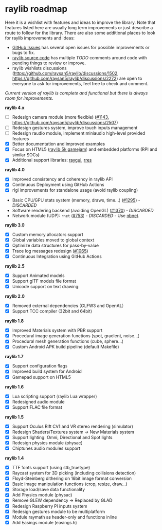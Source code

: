 # raylib roadmap

Here it is a wishlist with features and ideas to improve the library. Note that features listed here are usually long term improvements or just describe a route to follow for the library. There are also some additional places to look for raylib improvements and ideas:

 - [GitHub Issues](https://github.com/raysan5/raylib/issues) has several open issues for possible improvements or bugs to fix.
 - [raylib source code](https://github.com/raysan5/raylib/tree/master/src) has multiple *TODO* comments around code with pending things to review or improve. 
 - raylib wishlists discussions (https://github.com/raysan5/raylib/discussions/1502, https://github.com/raysan5/raylib/discussions/2272) are open to everyone to ask for improvements, feel free to check and comment.

_Current version of raylib is complete and functional but there is always room for improvements._

**raylib 4.x**
 - [ ] Redesign camera module (more flexible) ([#1143](https://github.com/raysan5/raylib/issues/1143), https://github.com/raysan5/raylib/discussions/2507)
 - [ ] Redesign gestures system, improve touch inputs management
 - [ ] Redesign raudio module, implement miniaudio high-level provided features
 - [x] Better documentation and improved examples
 - [x] Focus on HTML5 ([raylib 5k gamejam](https://itch.io/jam/raylib-5k-gamejam)) and embedded platforms (RPI and similar SOCs)
 - [x] Additional support libraries: [raygui](https://github.com/raysan5/raygui), [rres](https://github.com/raysan5/rres)

**raylib 4.0**
 - [x] Improved consistency and coherency in raylib API
 - [x] Continuous Deployment using GitHub Actions
 - [x] rlgl improvements for standalone usage (avoid raylib coupling)
 - Basic CPU/GPU stats system (memory, draws, time...) ([#1295](https://github.com/raysan5/raylib/issues/1295)) - _DISCARDED_
 - Software rendering backend (avoiding OpenGL) ([#1370](https://github.com/raysan5/raylib/issues/1370)) - _DISCARDED_
 - Network module (UDP): `rnet` ([#753](https://github.com/raysan5/raylib/issues/753)) - _DISCARDED_ - Use [nbnet](https://github.com/nathhB/nbnet).
 
 **raylib 3.0**
 - [x] Custom memory allocators support
 - [x] Global variables moved to global context
 - [x] Optimize data structures for pass-by-value
 - [x] Trace log messages redesign ([#1065](https://github.com/raysan5/raylib/issues/1065))
 - [x] Continuous Integration using GitHub Actions
 
**raylib 2.5**
 - [x] Support Animated models
 - [x] Support glTF models file format
 - [x] Unicode support on text drawing
 
**raylib 2.0**
 - [x] Removed external dependencies (GLFW3 and OpenAL)
 - [x] Support TCC compiler (32bit and 64bit)
 
**raylib 1.8**
 - [x] Improved Materials system with PBR support
 - [x] Procedural image generation functions (spot, gradient, noise...)
 - [x] Procedural mesh generation functions (cube, sphere...)
 - [x] Custom Android APK build pipeline (default Makefile)

**raylib 1.7**
 - [x] Support configuration flags
 - [x] Improved build system for Android
 - [x] Gamepad support on HTML5
    
**raylib 1.6**
 - [x] Lua scripting support (raylib Lua wrapper)
 - [x] Redesigned audio module
 - [x] Support FLAC file format

**raylib 1.5**
 - [x] Support Oculus Rift CV1 and VR stereo rendering (simulator)
 - [x] Redesign Shaders/Textures system -> New Materials system
 - [x] Support lighting: Omni, Directional and Spot lights
 - [x] Redesign physics module (physac)
 - [x] Chiptunes audio modules support

**raylib 1.4**
 - [x] TTF fonts support (using stb_truetype)
 - [x] Raycast system for 3D picking (including collisions detection)
 - [x] Floyd-Steinberg dithering on 16bit image format conversion
 - [x] Basic image manipulation functions (crop, resize, draw...)
 - [x] Storage load/save data functionality
 - [x] Add Physics module (physac)
 - [x] Remove GLEW dependency -> Replaced by GLAD
 - [x] Redesign Raspberry PI inputs system
 - [x] Redesign gestures module to be multiplatform
 - [x] Module raymath as header-only and functions inline
 - [x] Add Easings module (easings.h)
